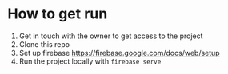 # How to get run
1. Get in touch with the owner to get access to the project
2. Clone this repo
3. Set up firebase https://firebase.google.com/docs/web/setup
4. Run the project locally with `firebase serve`
